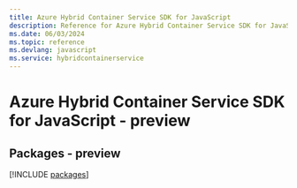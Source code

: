 ```yaml
---
title: Azure Hybrid Container Service SDK for JavaScript
description: Reference for Azure Hybrid Container Service SDK for JavaScript
ms.date: 06/03/2024
ms.topic: reference
ms.devlang: javascript
ms.service: hybridcontainerservice
---
```

# Azure Hybrid Container Service SDK for JavaScript - preview
## Packages - preview
[!INCLUDE [packages](hybrid-container-service-index.md)]